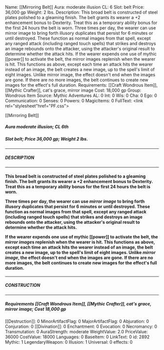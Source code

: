 Name: [[Mirroring Belt]]
Aura: moderate illusion
CL: 6
Slot: belt
Price: 36,000 gp
Weight: 2 lbs.
Description: This broad belt is constructed of steel plates polished to a gleaming finish. The belt grants its wearer a +2 enhancement bonus to Dexterity. Treat this as a temporary ability bonus for the first 24 hours the belt is worn. Three times per day, the wearer can use mirror image to bring forth illusory duplicates that persist for 6 minutes or until destroyed. These function as normal images from that spell, except any ranged attack (including ranged touch spells) that strikes and destroys an image rebounds onto the attacker, using the attacker's original result to determine whether the attack hits. If the wearer expends one use of mythic [[power]] to activate the belt, the mirror images replenish when the wearer is hit. This functions as above, except each time an attack hits the wearer instead of an image, the belt creates a new image, up to the spell's limit of eight images. Unlike mirror image, the effect doesn't end when the images are gone. If there are no more images, the belt continues to create new images for the effect's full duration.
Requirements: [[Craft Wondrous Item]], [[Mythic Crafter]], cat's grace, mirror image
Cost: 18,000 gp
Group: Wondrous Item
Source: Mythic Adventures
AL: 0
Int: 0
Wis: 0
Cha: 0
Ego: 0
Communication: 0
Senses: 0
Powers: 0
MagicItems: 0
FullText: <link rel="stylesheet"href="PF.css"><div class="heading"><p class="alignleft">[[Mirroring Belt]]</p><div style="clear: both;"></div></div><div><h5><b>Aura </b>moderate illusion; <b>CL </b>6th</h5><h5><b>Slot </b>belt; <b>Price </b>36,000 gp; <b>Weight </b>2 lbs.</h5></div><hr/><div><h5><b>DESCRIPTION</b></h5></div><hr/><div><h4><p>This broad belt is constructed of steel plates polished to a gleaming finish. The belt grants its wearer a +2 enhancement bonus to Dexterity. Treat this as a temporary ability bonus for the first 24 hours the belt is worn. </p><p>Three times per day, the wearer can use <i>mirror image</i> to bring forth illusory duplicates that persist for 6 minutes or until destroyed. These function as normal images from that spell, except any ranged attack (including ranged touch spells) that strikes and destroys an image rebounds onto the attacker, using the attacker's original result to determine whether the attack hits. </p><p>If the wearer expends one use of mythic [[power]] to activate the belt, the <i>mirror image</i>s replenish when the wearer is hit. This functions as above, except each time an attack hits the wearer instead of an image, the belt creates a new image, up to the spell's limit of eight images. Unlike <i>mirror image</i>, the effect doesn't end when the images are gone. If there are no more images, the belt continues to create new images for the effect's full duration.</p></h4></div><hr/><div><h5><b>CONSTRUCTION</b></h5></div><hr/><div><h5><b>Requirements </b>[[Craft Wondrous Item]], [[Mythic Crafter]], <i>cat's grace</i>, <i>mirror image</i>; <b>Cost </b>18,000 gp</h5></div>
[[Destruction]]: 0
MinorArtifactFlag: 0
MajorArtifactFlag: 0
Abjuration: 0
Conjuration: 0
[[Divination]]: 0
Enchantment: 0
Evocation: 0
Necromancy: 0
Transmutation: 0
AuraStrength: moderate
WeightValue: 2.0
PriceValue: 36000
CostValue: 18000
Languages: 0
BaseItem: 0
LinkText: 0
id: 2892
Mythic: 1
LegendaryWeapon: 0
Illusion: 1
Universal: 0
effects: 0
